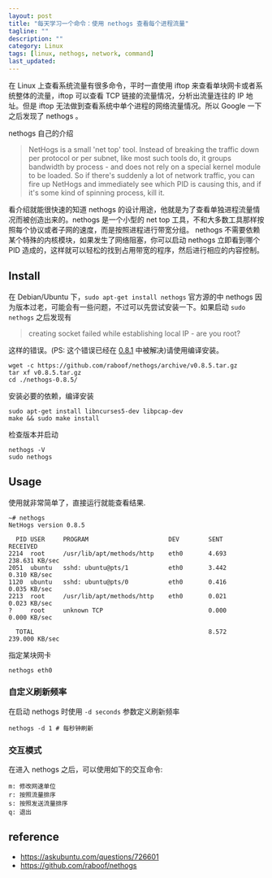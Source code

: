 ```yaml
---
layout: post
title: "每天学习一个命令：使用 nethogs 查看每个进程流量"
tagline: ""
description: ""
category: Linux
tags: [linux, nethogs, network, command]
last_updated: 
---
```


在 Linux 上查看系统流量有很多命令，平时一直使用 iftop 来查看单块网卡或者系统整体的流量，iftop 可以查看 TCP 链接的流量情况，分析出流量连往的 IP 地址。但是 iftop 无法做到查看系统中单个进程的网络流量情况。所以 Google 一下之后发现了 nethogs 。

nethogs 自己的介绍

> NetHogs is a small 'net top' tool. Instead of breaking the traffic down per protocol or per subnet, like most such tools do,  it  groups  bandwidth  by  process - and does not rely on a special kernel module to be loaded. So if there's suddenly a lot of network traffic, you can fire up  NetHogs and immediately see which PID is causing this, and if it's some kind of spinning process, kill it.

看介绍就能很快速的知道 nethogs 的设计用途，他就是为了查看单独进程流量情况而被创造出来的。nethogs 是一个小型的 net top 工具，不和大多数工具那样按照每个协议或者子网的速度，而是按照进程进行带宽分组。 nethogs 不需要依赖某个特殊的内核模块，如果发生了网络阻塞，你可以启动 nethogs 立即看到哪个 PID 造成的，这样就可以轻松的找到占用带宽的程序，然后进行相应的内容控制。

## Install

在 Debian/Ubuntu 下，`sudo apt-get install nethogs` 官方源的中 nethogs 因为版本过老，可能会有一些问题，不过可以先尝试安装一下。如果启动 `sudo nethogs` 之后发现有 

> creating socket failed while establishing local IP - are you root?

这样的错误。(PS: 这个错误已经在 [0.8.1](https://github.com/raboof/nethogs/issues/9) 中被解决)请使用编译安装。

	wget -c https://github.com/raboof/nethogs/archive/v0.8.5.tar.gz
	tar xf v0.8.5.tar.gz 
	cd ./nethogs-0.8.5/

安装必要的依赖，编译安装

	sudo apt-get install libncurses5-dev libpcap-dev
	make && sudo make install 

检查版本并启动

	nethogs -V
	sudo nethogs

## Usage

使用就非常简单了，直接运行就能查看结果.

	~# nethogs
	NetHogs version 0.8.5
	 
	  PID USER     PROGRAM                      DEV        SENT      RECEIVED
	2214  root     /usr/lib/apt/methods/http    eth0       4.693     238.631 KB/sec
	2051  ubuntu   sshd: ubuntu@pts/1           eth0       3.442       0.310 KB/sec
	1120  ubuntu   sshd: ubuntu@pts/0           eth0       0.416       0.035 KB/sec
	2213  root     /usr/lib/apt/methods/http    eth0       0.021       0.023 KB/sec
	?     root     unknown TCP                             0.000       0.000 KB/sec
	 
	  TOTAL                                                8.572     239.000 KB/sec

指定某块网卡

    nethogs eth0


### 自定义刷新频率

在启动 nethogs 时使用 `-d seconds` 参数定义刷新频率

	nethogs -d 1 # 每秒钟刷新

### 交互模式

在进入 nethogs 之后，可以使用如下的交互命令:

    m: 修改网速单位
    r: 按照流量排序
    s: 按照发送流量排序
    q: 退出

## reference

- <https://askubuntu.com/questions/726601>
- <https://github.com/raboof/nethogs>


